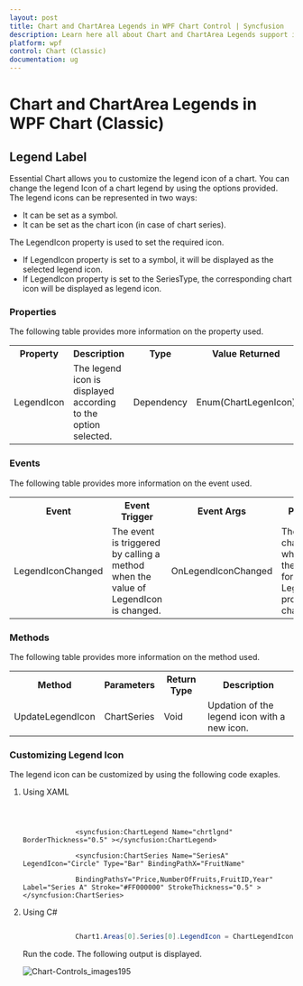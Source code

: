 ```yaml
---
layout: post
title: Chart and ChartArea Legends in WPF Chart Control | Syncfusion
description: Learn here all about Chart and ChartArea Legends support in Syncfusion WPF Chart (Classic) control and more.
platform: wpf
control: Chart (Classic)
documentation: ug
---
```

# Chart and ChartArea Legends in WPF Chart (Classic)

## Legend Label

Essential Chart allows you to customize the legend icon of a chart. You can change the legend Icon of a chart legend by using the options provided. The legend icons can be represented in two ways:

* It can be set as a symbol.
* It can be set as the chart icon (in case of chart series).

The LegendIcon property is used to set the required icon.

* If LegendIcon property is set to a symbol, it will be displayed as the selected legend icon.
* If LegendIcon property is set to the SeriesType, the corresponding chart icon will be displayed as legend icon.



### Properties

The following table provides more information on the property used.

<table>
<tr>
<th>
Property</th><th>
Description</th><th>
Type</th><th>
Value Returned</th></tr>
<tr>
<td>
LegendIcon</td><td>
The legend icon is displayed according to the option selected. </td><td>
Dependency</td><td>
Enum(ChartLegenIcon)</td></tr>
</table>

### Events

The following table provides more information on the event used.


<table>
<tr>
<th>
Event</th><th>
Event Trigger</th><th>
Event Args</th><th>
Purpose</th></tr>
<tr>
<td>
LegendIconChanged</td><td>
The event is triggered by calling a method when the value of LegendIcon is changed.</td><td>
OnLegendIconChanged</td><td>
The Icon is changed whenever the value for LegendIcon property changes.</td></tr>
</table>

### Methods

The following table provides more information on the method used.


<table>
<tr>
<th>
Method</th><th>
Parameters</th><th>
Return Type</th><th>
Description</th></tr>
<tr>
<td>
UpdateLegendIcon</td><td>
ChartSeries</td><td>
Void</td><td>
Updation of the legend icon with a new icon.</td></tr>
</table>

### Customizing Legend Icon

The legend icon can be customized by using the following code exaples.

1. Using XAML

   ~~~ xaml



				<syncfusion:ChartLegend Name="chrtlgnd" BorderThickness="0.5" ></syncfusion:ChartLegend>

				<syncfusion:ChartSeries Name="SeriesA" LegendIcon="Circle" Type="Bar" BindingPathX="FruitName"

				BindingPathsY="Price,NumberOfFruits,FruitID,Year" Label="Series A" Stroke="#FF000000" StrokeThickness="0.5" ></syncfusion:ChartSeries>
   ~~~
   
2. Using C#

   ~~~ csharp

				Chart1.Areas[0].Series[0].LegendIcon = ChartLegendIcon.Circle;
   ~~~
   Run the code. The following output is displayed.

   ![Chart-Controls_images195](Chart-Controls_images/Chart-Controls_img195.jpeg)

   